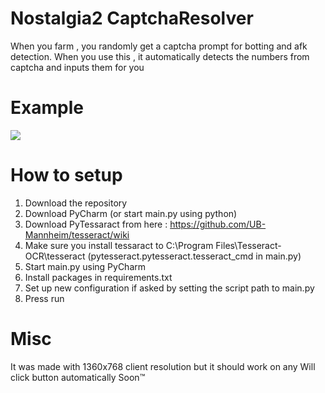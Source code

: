 # Nostalgia2 CaptchaResolver
When you farm , you randomly get a captcha prompt for botting and afk detection.
When you use this , it automatically detects the numbers from captcha and inputs them for you
# Example
![](example.gif)
# How to setup
1. Download the repository
2. Download PyCharm (or start main.py using python)
3. Download PyTessaract from here : https://github.com/UB-Mannheim/tesseract/wiki
4. Make sure you install tessaract to C:\Program Files\Tesseract-OCR\tesseract (pytesseract.pytesseract.tesseract_cmd in main.py)
5. Start main.py using PyCharm
6. Install packages in requirements.txt
7. Set up new configuration if asked by setting the script path to main.py
8. Press run
# Misc
It was made with 1360x768 client resolution but it should work on any
Will click button automatically Soon™
